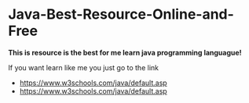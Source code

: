 # Java-Best-Resource-Online-and-Free
<b>This is resource is the best for me learn java programming languague!</b>

If you want learn like me you just go to the link
<ul>
  <li><a href="https://www.w3schools.com/java/default.asp">https://www.w3schools.com/java/default.asp</a></li>
  <li><a href="https://www.w3schools.com/java/default.asp">https://www.w3schools.com/java/default.asp</a></li>
</ul>
